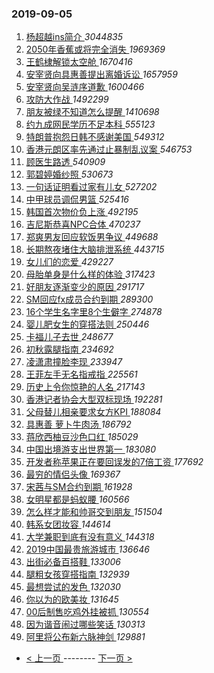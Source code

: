 ### 2019-09-05 
1. [ 杨超越ins简介 ](https://s.weibo.com/weibo?q=%23%E6%9D%A8%E8%B6%85%E8%B6%8Ains%E7%AE%80%E4%BB%8B%23&Refer=top) *3044835*
1. [ 2050年香蕉或将完全消失 ](https://s.weibo.com/weibo?q=%232050%E5%B9%B4%E9%A6%99%E8%95%89%E6%88%96%E5%B0%86%E5%AE%8C%E5%85%A8%E6%B6%88%E5%A4%B1%23&Refer=top) *1969369*
1. [ 王鹤棣解锁太空舱 ](https://s.weibo.com/weibo?q=%23%E7%8E%8B%E9%B9%A4%E6%A3%A3%E8%A7%A3%E9%94%81%E5%A4%AA%E7%A9%BA%E8%88%B1%23&topic_ad=1&Refer=top) *1670416*
1. [ 安宰贤向具惠善提出离婚诉讼 ](https://s.weibo.com/weibo?q=%23%E5%AE%89%E5%AE%B0%E8%B4%A4%E5%90%91%E5%85%B7%E6%83%A0%E5%96%84%E6%8F%90%E5%87%BA%E7%A6%BB%E5%A9%9A%E8%AF%89%E8%AE%BC%23&Refer=top) *1657959*
1. [ 安宰贤向吴涟序道歉 ](https://s.weibo.com/weibo?q=%23%E5%AE%89%E5%AE%B0%E8%B4%A4%E5%90%91%E5%90%B4%E6%B6%9F%E5%BA%8F%E9%81%93%E6%AD%89%23&Refer=top) *1600466*
1. [ 攻防大作战 ](https://s.weibo.com/weibo?q=%23%E6%94%BB%E9%98%B2%E5%A4%A7%E4%BD%9C%E6%88%98%23&Refer=top) *1492299*
1. [ 朋友被绿不知道怎么提醒 ](https://s.weibo.com/weibo?q=%23%E6%9C%8B%E5%8F%8B%E8%A2%AB%E7%BB%BF%E4%B8%8D%E7%9F%A5%E9%81%93%E6%80%8E%E4%B9%88%E6%8F%90%E9%86%92%23&Refer=top) *1410698*
1. [ 约九成网民学历不足本科 ](https://s.weibo.com/weibo?q=%23%E7%BA%A6%E4%B9%9D%E6%88%90%E7%BD%91%E6%B0%91%E5%AD%A6%E5%8E%86%E4%B8%8D%E8%B6%B3%E6%9C%AC%E7%A7%91%23&Refer=top) *555123*
1. [ 特朗普抱怨日韩不感谢美国 ](https://s.weibo.com/weibo?q=%23%E7%89%B9%E6%9C%97%E6%99%AE%E6%8A%B1%E6%80%A8%E6%97%A5%E9%9F%A9%E4%B8%8D%E6%84%9F%E8%B0%A2%E7%BE%8E%E5%9B%BD%23&Refer=top) *549312*
1. [ 香港元朗区率先通过止暴制乱议案 ](https://s.weibo.com/weibo?q=%23%E9%A6%99%E6%B8%AF%E5%85%83%E6%9C%97%E5%8C%BA%E7%8E%87%E5%85%88%E9%80%9A%E8%BF%87%E6%AD%A2%E6%9A%B4%E5%88%B6%E4%B9%B1%E8%AE%AE%E6%A1%88%23&Refer=top) *546753*
1. [ 顾医生路透 ](https://s.weibo.com/weibo?q=%23%E9%A1%BE%E5%8C%BB%E7%94%9F%E8%B7%AF%E9%80%8F%23&Refer=top) *540909*
1. [ 郭碧婷婚纱照 ](https://s.weibo.com/weibo?q=%23%E9%83%AD%E7%A2%A7%E5%A9%B7%E5%A9%9A%E7%BA%B1%E7%85%A7%23&Refer=top) *530673*
1. [ 一句话证明看过家有儿女 ](https://s.weibo.com/weibo?q=%23%E4%B8%80%E5%8F%A5%E8%AF%9D%E8%AF%81%E6%98%8E%E7%9C%8B%E8%BF%87%E5%AE%B6%E6%9C%89%E5%84%BF%E5%A5%B3%23&Refer=top) *527202*
1. [ 中甲球员调侃男篮 ](https://s.weibo.com/weibo?q=%23%E4%B8%AD%E7%94%B2%E7%90%83%E5%91%98%E8%B0%83%E4%BE%83%E7%94%B7%E7%AF%AE%23&Refer=top) *525416*
1. [ 韩国首次物价负上涨 ](https://s.weibo.com/weibo?q=%23%E9%9F%A9%E5%9B%BD%E9%A6%96%E6%AC%A1%E7%89%A9%E4%BB%B7%E8%B4%9F%E4%B8%8A%E6%B6%A8%23&Refer=top) *492195*
1. [ 吉尼斯恭喜NPC合体 ](https://s.weibo.com/weibo?q=%23%E5%90%89%E5%B0%BC%E6%96%AF%E6%81%AD%E5%96%9CNPC%E5%90%88%E4%BD%93%23&Refer=top) *470237*
1. [ 郑爽男友回应软饭男争议 ](https://s.weibo.com/weibo?q=%23%E9%83%91%E7%88%BD%E7%94%B7%E5%8F%8B%E5%9B%9E%E5%BA%94%E8%BD%AF%E9%A5%AD%E7%94%B7%E4%BA%89%E8%AE%AE%23&Refer=top) *449688*
1. [ 长期熬夜堵住大脑排泄系统 ](https://s.weibo.com/weibo?q=%23%E9%95%BF%E6%9C%9F%E7%86%AC%E5%A4%9C%E5%A0%B5%E4%BD%8F%E5%A4%A7%E8%84%91%E6%8E%92%E6%B3%84%E7%B3%BB%E7%BB%9F%23&Refer=top) *443715*
1. [ 女儿们的恋爱 ](https://s.weibo.com/weibo?q=%E5%A5%B3%E5%84%BF%E4%BB%AC%E7%9A%84%E6%81%8B%E7%88%B1&Refer=top) *429227*
1. [ 母胎单身是什么样的体验 ](https://s.weibo.com/weibo?q=%23%E6%AF%8D%E8%83%8E%E5%8D%95%E8%BA%AB%E6%98%AF%E4%BB%80%E4%B9%88%E6%A0%B7%E7%9A%84%E4%BD%93%E9%AA%8C%23&Refer=top) *317423*
1. [ 好朋友逐渐变少的原因 ](https://s.weibo.com/weibo?q=%23%E5%A5%BD%E6%9C%8B%E5%8F%8B%E9%80%90%E6%B8%90%E5%8F%98%E5%B0%91%E7%9A%84%E5%8E%9F%E5%9B%A0%23&Refer=top) *291717*
1. [ SM回应fx成员合约到期 ](https://s.weibo.com/weibo?q=%23SM%E5%9B%9E%E5%BA%94fx%E6%88%90%E5%91%98%E5%90%88%E7%BA%A6%E5%88%B0%E6%9C%9F%23&Refer=top) *289300*
1. [ 16个学生名字里8个生僻字 ](https://s.weibo.com/weibo?q=%2316%E4%B8%AA%E5%AD%A6%E7%94%9F%E5%90%8D%E5%AD%97%E9%87%8C8%E4%B8%AA%E7%94%9F%E5%83%BB%E5%AD%97%23&Refer=top) *274878*
1. [ 婴儿肥女生的穿搭法则 ](https://s.weibo.com/weibo?q=%23%E5%A9%B4%E5%84%BF%E8%82%A5%E5%A5%B3%E7%94%9F%E7%9A%84%E7%A9%BF%E6%90%AD%E6%B3%95%E5%88%99%23&Refer=top) *250446*
1. [ 卡福儿子去世 ](https://s.weibo.com/weibo?q=%23%E5%8D%A1%E7%A6%8F%E5%84%BF%E5%AD%90%E5%8E%BB%E4%B8%96%23&Refer=top) *248677*
1. [ 初秋露腿指南 ](https://s.weibo.com/weibo?q=%23%E5%88%9D%E7%A7%8B%E9%9C%B2%E8%85%BF%E6%8C%87%E5%8D%97%23&Refer=top) *234692*
1. [ 凌潇肃撞脸李现 ](https://s.weibo.com/weibo?q=%23%E5%87%8C%E6%BD%87%E8%82%83%E6%92%9E%E8%84%B8%E6%9D%8E%E7%8E%B0%23&Refer=top) *233947*
1. [ 王菲左手无名指戒指 ](https://s.weibo.com/weibo?q=%23%E7%8E%8B%E8%8F%B2%E5%B7%A6%E6%89%8B%E6%97%A0%E5%90%8D%E6%8C%87%E6%88%92%E6%8C%87%23&Refer=top) *225561*
1. [ 历史上令你惊艳的人名 ](https://s.weibo.com/weibo?q=%23%E5%8E%86%E5%8F%B2%E4%B8%8A%E4%BB%A4%E4%BD%A0%E6%83%8A%E8%89%B3%E7%9A%84%E4%BA%BA%E5%90%8D%23&Refer=top) *217143*
1. [ 香港记者协会大型双标现场 ](https://s.weibo.com/weibo?q=%23%E9%A6%99%E6%B8%AF%E8%AE%B0%E8%80%85%E5%8D%8F%E4%BC%9A%E5%A4%A7%E5%9E%8B%E5%8F%8C%E6%A0%87%E7%8E%B0%E5%9C%BA%23&Refer=top) *192281*
1. [ 父母替儿相亲要求女方KPI ](https://s.weibo.com/weibo?q=%23%E7%88%B6%E6%AF%8D%E6%9B%BF%E5%84%BF%E7%9B%B8%E4%BA%B2%E8%A6%81%E6%B1%82%E5%A5%B3%E6%96%B9KPI%23&Refer=top) *188084*
1. [ 具惠善 萝卜牛肉汤 ](https://s.weibo.com/weibo?q=%E5%85%B7%E6%83%A0%E5%96%84%20%E8%90%9D%E5%8D%9C%E7%89%9B%E8%82%89%E6%B1%A4&Refer=top) *186792*
1. [ 蒋欣西柚豆沙色口红 ](https://s.weibo.com/weibo?q=%23%E8%92%8B%E6%AC%A3%E8%A5%BF%E6%9F%9A%E8%B1%86%E6%B2%99%E8%89%B2%E5%8F%A3%E7%BA%A2%23&Refer=top) *185029*
1. [ 中国出境游支出世界第一 ](https://s.weibo.com/weibo?q=%23%E4%B8%AD%E5%9B%BD%E5%87%BA%E5%A2%83%E6%B8%B8%E6%94%AF%E5%87%BA%E4%B8%96%E7%95%8C%E7%AC%AC%E4%B8%80%23&Refer=top) *183080*
1. [ 开发者称苹果正在要回误发的7倍工资 ](https://s.weibo.com/weibo?q=%23%E5%BC%80%E5%8F%91%E8%80%85%E7%A7%B0%E8%8B%B9%E6%9E%9C%E6%AD%A3%E5%9C%A8%E8%A6%81%E5%9B%9E%E8%AF%AF%E5%8F%91%E7%9A%847%E5%80%8D%E5%B7%A5%E8%B5%84%23&Refer=top) *177692*
1. [ 最穷的情侣头像 ](https://s.weibo.com/weibo?q=%23%E6%9C%80%E7%A9%B7%E7%9A%84%E6%83%85%E4%BE%A3%E5%A4%B4%E5%83%8F%23&Refer=top) *169367*
1. [ 宋茜与SM合约到期 ](https://s.weibo.com/weibo?q=%23%E5%AE%8B%E8%8C%9C%E4%B8%8ESM%E5%90%88%E7%BA%A6%E5%88%B0%E6%9C%9F%23&Refer=top) *161928*
1. [ 女明星都是蚂蚁腰 ](https://s.weibo.com/weibo?q=%23%E5%A5%B3%E6%98%8E%E6%98%9F%E9%83%BD%E6%98%AF%E8%9A%82%E8%9A%81%E8%85%B0%23&Refer=top) *160566*
1. [ 怎么样才能和帅哥交到朋友 ](https://s.weibo.com/weibo?q=%23%E6%80%8E%E4%B9%88%E6%A0%B7%E6%89%8D%E8%83%BD%E5%92%8C%E5%B8%85%E5%93%A5%E4%BA%A4%E5%88%B0%E6%9C%8B%E5%8F%8B%23&Refer=top) *151504*
1. [ 韩系女团妆容 ](https://s.weibo.com/weibo?q=%23%E9%9F%A9%E7%B3%BB%E5%A5%B3%E5%9B%A2%E5%A6%86%E5%AE%B9%23&Refer=top) *144614*
1. [ 大学兼职到底有没有意义 ](https://s.weibo.com/weibo?q=%23%E5%A4%A7%E5%AD%A6%E5%85%BC%E8%81%8C%E5%88%B0%E5%BA%95%E6%9C%89%E6%B2%A1%E6%9C%89%E6%84%8F%E4%B9%89%23&Refer=top) *144318*
1. [ 2019中国最贵旅游城市 ](https://s.weibo.com/weibo?q=%232019%E4%B8%AD%E5%9B%BD%E6%9C%80%E8%B4%B5%E6%97%85%E6%B8%B8%E5%9F%8E%E5%B8%82%23&Refer=top) *136646*
1. [ 出街必备百搭鞋 ](https://s.weibo.com/weibo?q=%23%E5%87%BA%E8%A1%97%E5%BF%85%E5%A4%87%E7%99%BE%E6%90%AD%E9%9E%8B%23&Refer=top) *133006*
1. [ 腿粗女孩穿搭指南 ](https://s.weibo.com/weibo?q=%23%E8%85%BF%E7%B2%97%E5%A5%B3%E5%AD%A9%E7%A9%BF%E6%90%AD%E6%8C%87%E5%8D%97%23&Refer=top) *132939*
1. [ 最想尝试的发色 ](https://s.weibo.com/weibo?q=%23%E6%9C%80%E6%83%B3%E5%B0%9D%E8%AF%95%E7%9A%84%E5%8F%91%E8%89%B2%23&Refer=top) *132030*
1. [ 你以为的欧美妆 ](https://s.weibo.com/weibo?q=%23%E4%BD%A0%E4%BB%A5%E4%B8%BA%E7%9A%84%E6%AC%A7%E7%BE%8E%E5%A6%86%23&Refer=top) *131645*
1. [ 00后制售吃鸡外挂被抓 ](https://s.weibo.com/weibo?q=%2300%E5%90%8E%E5%88%B6%E5%94%AE%E5%90%83%E9%B8%A1%E5%A4%96%E6%8C%82%E8%A2%AB%E6%8A%93%23&Refer=top) *130554*
1. [ 因为谐音闹过哪些笑话 ](https://s.weibo.com/weibo?q=%23%E5%9B%A0%E4%B8%BA%E8%B0%90%E9%9F%B3%E9%97%B9%E8%BF%87%E5%93%AA%E4%BA%9B%E7%AC%91%E8%AF%9D%23&Refer=top) *130313*
1. [ 阿里将公布新六脉神剑 ](https://s.weibo.com/weibo?q=%E9%98%BF%E9%87%8C%E5%B0%86%E5%85%AC%E5%B8%83%E6%96%B0%E5%85%AD%E8%84%89%E7%A5%9E%E5%89%91&Refer=top) *129881* 

- [ < 上一页 ](https://github.com/able8/weibo-hot-record/blob/master/2019-09-04.md) -------- [ 下一页 > ](https://github.com/able8/weibo-hot-record/blob/master/2019-09-06.md)